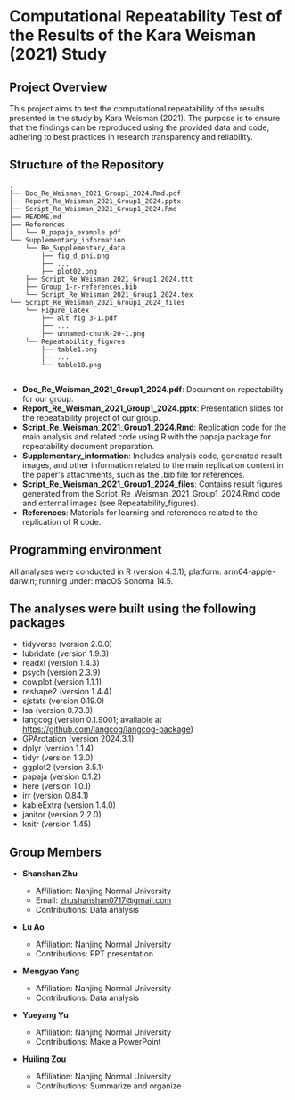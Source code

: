 # Computational Repeatability Test of the Results of the Kara Weisman (2021) Study

## Project Overview

This project aims to test the computational repeatability of the results presented in the study by Kara Weisman (2021). The purpose is to ensure that the findings can be reproduced using the provided data and code, adhering to best practices in research transparency and reliability.
      
## Structure of the Repository

```plaintext
.
├── Doc_Re_Weisman_2021_Group1_2024.Rmd.pdf
├── Report_Re_Weisman_2021_Group1_2024.pptx
├── Script_Re_Weisman_2021_Group1_2024.Rmd
├── README.md
├── References
│   └── R_papaja_example.pdf
└── Supplementary_information
    └── Re_Supplementary_data
        ├── fig_d_phi.png
        ├── ...
        ├── plot02.png
    ├── Script_Re_Weisman_2021_Group1_2024.ttt
    ├── Group_1-r-references.bib
    └── Script_Re_Weisman_2021_Group1_2024.tex
└── Script_Re_Weisman_2021_Group1_2024_files
    └── Figure_latex
        ├── alt fig 3-1.pdf
        ├── ...
        ├── unnamed-chunk-20-1.png
    └── Repeatability_figures
        ├── table1.png
        ├── ...  
        └── table18.png
        
```

- **Doc_Re_Weisman_2021_Group1_2024.pdf**: Document on repeatability for our group.
- **Report_Re_Weisman_2021_Group1_2024.pptx**: Presentation slides for the repeatability project of our group.
- **Script_Re_Weisman_2021_Group1_2024.Rmd**: Replication code for the main analysis and related code using R with the papaja package for repeatability document preparation.
- **Supplementary_information**: Includes analysis code, generated result images, and other information related to the main replication content in the paper's attachments, such as the .bib file for references.
- **Script_Re_Weisman_2021_Group1_2024_files**: Contains result figures generated from the Script_Re_Weisman_2021_Group1_2024.Rmd code and external images (see Repeatability_figures).
- **References**: Materials for learning and references related to the replication of R code.

## Programming environment

All analyses were conducted in R (version 4.3.1); platform: arm64-apple-darwin; running under: macOS Sonoma 14.5.

## The analyses were built using the following packages

- tidyverse (version 2.0.0)
- lubridate (version 1.9.3)
- readxl (version 1.4.3)
- psych (version 2.3.9)
- cowplot (version 1.1.1)
- reshape2 (version 1.4.4)
- sjstats (version 0.19.0)
- lsa (version 0.73.3)
- langcog (version 0.1.9001; available at https://github.com/langcog/langcog-package)
- GPArotation (version 2024.3.1)
- dplyr (version 1.1.4)
- tidyr (version 1.3.0)
- ggplot2 (version 3.5.1)
- papaja (version 0.1.2)
- here (version 1.0.1)
- irr (version 0.84.1)
- kableExtra (version 1.4.0)
- janitor (version 2.2.0)
- knitr (version 1.45)

## Group Members

- **Shanshan Zhu**
  - Affiliation: Nanjing Normal University
  - Email: zhushanshan0717@gmail.com
  - Contributions: Data analysis
  
- **Lu Ao**
  - Affiliation: Nanjing Normal University
  - Contributions: PPT presentation
  
- **Mengyao Yang**
  - Affiliation: Nanjing Normal University
  - Contributions: Data analysis
  
- **Yueyang Yu**
  - Affiliation: Nanjing Normal University
  - Contributions: Make a PowerPoint
  
- **Huiling Zou**
  - Affiliation: Nanjing Normal University
  - Contributions: Summarize and organize